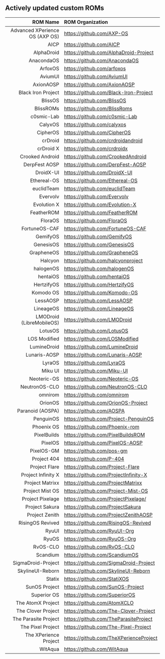 ## Actively updated custom ROMs
ROM Name | ROM Organization
-------:|:-------------------------
Advanced XPerience OS (AXP OS)  | https://github.com/AXP-OS
AICP  | https://github.com/AICP
AlphaDroid  | https://github.com/AlphaDroid-Project
AnacondaOS | https://github.com/AnacondaOS
ArfoxOS | https://github.com/arfoxos
AviumUI | https://github.com/AviumUI
AxionAOSP | https://github.com/AxionAOSP
Black Iron Project  | https://github.com/Black-Iron-Project
BlissOS  | https://github.com/BlissOS
BlissROMs  | https://github.com/BlissRoms
c0smic-Lab | https://github.com/c0smic-Lab
CalyxOS  | https://github.com/calyxos
CipherOS | https://github.com/CipherOS
crDroid  | https://github.com/crdroidandroid
crDroid X  | https://github.com/crdroidx
Crooked Android | https://github.com/CrookedAndroid
DerpFest AOSP  | https://github.com/DerpFest-AOSP
DroidX-UI  | https://github.com/DroidX-UI
Ethereal-OS  | https://github.com/Ethereal-OS
euclidTeam | https://github.com/euclidTeam
Evervolv  | https://github.com/Evervolv
Evolution X  | https://github.com/Evolution-X
FeatherROM | https://github.com/FeatherROM
FloraOS | https://github.com/FloraOS
FortuneOS-CAF | https://github.com/FortuneOS-CAF
GemifyOS | https://github.com/GemifyOS
GenesisOS  | https://github.com/GenesisOS
GrapheneOS  | https://github.com/GrapheneOS
Halcyon  | https://github.com/halcyonproject
halogenOS  | https://github.com/halogenOS
hentaiOS  | https://github.com/hentaiOS
HertzifyOS | https://github.com/HertzifyOS
Komodo OS | https://github.com/Komodo-OS
LessAOSP | https://github.com/LessAOSP
LineageOS  | https://github.com/LineageOS
LMODroid (LibreMobileOS)  | https://github.com/LMODroid
LotusOS | https://github.com/LotusOS
LOS Modified  | https://github.com/LOSModified
LumineDroid | https://github.com/LumineDroid
Lunaris-AOSP | https://github.com/Lunaris-AOSP
LyraOS | https://github.com/LyraOS
Miku UI  | https://github.com/Miku-UI
Neoteric-OS | https://github.com/Neoteric-OS
NeutronOS-CLO  | https://github.com/NeutronOS-CLO
omnirom  | https://github.com/omnirom
OrionOS  | https://github.com/OrionOS-Project
Paranoid (AOSPA)  | https://github.com/AOSPA
PenguinOS | https://github.com/Project-PenguinOS
Phoenix OS | https://github.com/Phoenix-rom
PixelBuilds  | https://github.com/PixelBuildsROM
PixelOS  | https://github.com/PixelOS-AOSP
PixelOS-GM  | https://github.com/pos-gm
Project 404  | https://github.com/P-404
Project Flare | https://github.com/Project-Flare
Project Infinity X  | https://github.com/ProjectInfinity-X
Project Matrixx  | https://github.com/ProjectMatrixx
Project Mist OS  | https://github.com/Project-Mist-OS
Project Pixelage | https://github.com/ProjectPixelage/
Project Sakura  | https://github.com/ProjectSakura
Project Zenith  | https://github.com/ProjectZenithAOSP
RisingOS Revived  | https://github.com/RisingOS-Revived
RyuUI | https://github.com/RyuUI-Org
RyuOS | https://github.com/RyuOS-Org
RvOS-CLO | https://github.com/RvOS-CLO
Scandium  | https://github.com/ScandiumOS
SigmaDroid-Project  | https://github.com/SigmaDroid-Project
SkylineUI-Reborn  | https://github.com/SkylineUI-Reborn
Statix  | https://github.com/StatiXOS
SunOS Project | https://github.com/SunOS-Project
Superior OS  | https://github.com/SuperiorOS
The AtomX Project | https://github.com/AtomXCLO
The Clover Project | https://github.com/The-Clover-Project
The Parasite Project  | https://github.com/TheParasiteProject
The Pixel Project  |https://github.com/The-Pixel-Project
The XPerience Project  | https://github.com/TheXPerienceProject
WitAqua | https://github.com/WitAqua
